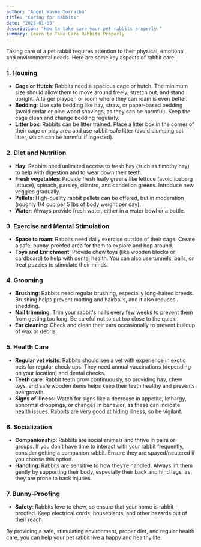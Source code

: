 ```yaml
---
author: "Angel Wayne Torralba"
title: "Caring for Rabbits"
date: "2025-01-09"
description: "How to take care your pet rabbits properly."
summary: Learn to Take Care Rabbits Properly
---
```


Taking care of a pet rabbit requires attention to their physical, emotional, and environmental needs. Here are some key aspects of rabbit care:

### 1. **Housing**
   - **Cage or Hutch**: Rabbits need a spacious cage or hutch. The minimum size should allow them to move around freely, stretch out, and stand upright. A larger playpen or room where they can roam is even better.
   - **Bedding**: Use safe bedding like hay, straw, or paper-based bedding (avoid cedar or pine wood shavings, as they can be harmful). Keep the cage clean and change bedding regularly.
   - **Litter box**: Rabbits can be litter trained. Place a litter box in the corner of their cage or play area and use rabbit-safe litter (avoid clumping cat litter, which can be harmful if ingested).

### 2. **Diet and Nutrition**
   - **Hay**: Rabbits need unlimited access to fresh hay (such as timothy hay) to help with digestion and to wear down their teeth.
   - **Fresh vegetables**: Provide fresh leafy greens like lettuce (avoid iceberg lettuce), spinach, parsley, cilantro, and dandelion greens. Introduce new veggies gradually.
   - **Pellets**: High-quality rabbit pellets can be offered, but in moderation (roughly 1/4 cup per 5 lbs of body weight per day).
   - **Water**: Always provide fresh water, either in a water bowl or a bottle.

### 3. **Exercise and Mental Stimulation**
   - **Space to roam**: Rabbits need daily exercise outside of their cage. Create a safe, bunny-proofed area for them to explore and hop around.
   - **Toys and Enrichment**: Provide chew toys (like wooden blocks or cardboard) to help with dental health. You can also use tunnels, balls, or treat puzzles to stimulate their minds.

### 4. **Grooming**
   - **Brushing**: Rabbits need regular brushing, especially long-haired breeds. Brushing helps prevent matting and hairballs, and it also reduces shedding. 
   - **Nail trimming**: Trim your rabbit's nails every few weeks to prevent them from getting too long. Be careful not to cut too close to the quick.
   - **Ear cleaning**: Check and clean their ears occasionally to prevent buildup of wax or debris.

### 5. **Health Care**
   - **Regular vet visits**: Rabbits should see a vet with experience in exotic pets for regular check-ups. They need annual vaccinations (depending on your location) and dental checks.
   - **Teeth care**: Rabbit teeth grow continuously, so providing hay, chew toys, and safe wooden items helps keep their teeth healthy and prevents overgrowth.
   - **Signs of illness**: Watch for signs like a decrease in appetite, lethargy, abnormal droppings, or changes in behavior, as these can indicate health issues. Rabbits are very good at hiding illness, so be vigilant.

### 6. **Socialization**
   - **Companionship**: Rabbits are social animals and thrive in pairs or groups. If you don’t have time to interact with your rabbit frequently, consider getting a companion rabbit. Ensure they are spayed/neutered if you choose this option.
   - **Handling**: Rabbits are sensitive to how they’re handled. Always lift them gently by supporting their body, especially their back and hind legs, as they are prone to back injuries.

### 7. **Bunny-Proofing**
   - **Safety**: Rabbits love to chew, so ensure that your home is rabbit-proofed. Keep electrical cords, houseplants, and other hazards out of their reach.

By providing a safe, stimulating environment, proper diet, and regular health care, you can help your pet rabbit live a happy and healthy life.

<!--
### Inline Code

`This is Inline Code`

### Only `pre`

<pre>
This is pre text
</pre>

### Code block with backticks

```{hl_lines=[2,8]}
<!DOCTYPE html>
<html lang="en">
  <head>
    <meta charset="utf-8" />
    <title>Example HTML5 Document</title>
    <meta
      name="description"
      content="Sample article showcasing basic Markdown syntax and formatting for HTML elements."
    />
  </head>
  <body>
    <p>Test</p>
  </body>
</html>
```

### Code block with backticks and language specified

```html
<!DOCTYPE html>
<html lang="en">
  <head>
    <meta charset="utf-8" />
    <title>Example HTML5 Document</title>
    <meta
      name="description"
      content="Sample article showcasing basic Markdown syntax and formatting for HTML elements."
    />
  </head>
  <body>
    <p>Test</p>
  </body>
</html>
```

### Code block with backticks and language specified with line numbers

```html {linenos=true}
<!DOCTYPE html>
<html lang="en">
  <head>
    <meta charset="utf-8" />
    <title>Example HTML5 Document</title>
    <meta
      name="description"
      content="Sample article showcasing basic Markdown syntax and formatting for HTML elements."
    />
  </head>
  <body>
    <p>Test</p>
  </body>
</html>
```

### Code block with line numbers and <mark>highlighted</mark> lines

- PaperMod supports `linenos=true` or `linenos=table`

```html {linenos=true,hl_lines=[2,8]}
<!DOCTYPE html>
<html lang="en">
  <head>
    <meta charset="utf-8" />
    <title>Example HTML5 Document</title>
    <meta
      name="description"
      content="Sample article showcasing basic Markdown syntax and formatting for HTML elements."
    />
  </head>
  <body>
    <p>Test</p>
  </body>
</html>
```

- <del>With `linenos=inline` line <mark>**might not** get highlighted</mark> properly.<del>
- This issue is fixed with [045c084](https://github.com/adityatelange/hugo-PaperMod/commit/045c08496d61b1b3f9c79e69e7d3d243a526d8f3)

```html {linenos=inline,hl_lines=[2,8]}
<!DOCTYPE html>
<html lang="en">
  <head>
    <meta charset="utf-8" />
    <title>Example HTML5 Document</title>
    <meta
      name="description"
      content="Sample article showcasing basic Markdown syntax and formatting for HTML elements."
    />
  </head>
  <body>
    <p>Test</p>
  </body>
</html>
```

### Code block indented with four spaces

    <!doctype html>
    <html lang="en">
    <head>
      <meta charset="utf-8">
      <title>Example HTML5 Document</title>
    </head>
    <body>
      <p>Test</p>
    </body>
    </html>

### Code block with Hugo's internal highlight shortcode

{{< highlight html >}}

<!doctype html>
<html lang="en">
<head>
  <meta charset="utf-8">
  <title>Example HTML5 Document</title>
</head>
<body>
  <p>Test</p>
</body>
</html>
{{< /highlight >}}

### Github Gist

{{< gist adityatelange 376cd56ee2c94aaa2e8b93200f2ba8b5 >}}
